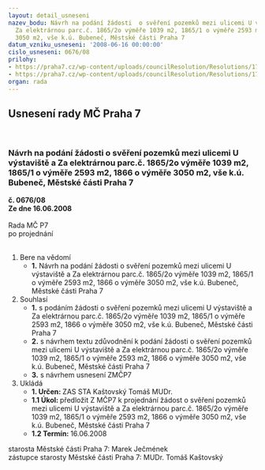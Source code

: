 ```yaml
---
layout: detail_usneseni
nazev_bodu: Návrh na podání žádosti  o svěření pozemků mezi ulicemi U výstaviště a
  Za elektrárnou parc.č. 1865/2o výměře 1039 m2, 1865/1 o výměře 2593 m2, 1866 o výměře
  3050 m2, vše k.ú. Bubeneč, Městské části Praha 7
datum_vzniku_usneseni: '2008-06-16 00:00:00'
cislo_usneseni: 0676/08
prilohy:
- https://praha7.cz/wp-content/uploads/councilResolution/Resolutions/17097/26-tedusngetdoc.doc
- https://praha7.cz/wp-content/uploads/councilResolution/Resolutions/17097/26-n%c3%a1vrh_usnesen%c3%ad_zm%c4%8d_-_doprava_v_klidu.doc
organ: rada
---
```

<div id="ucUsn_pList" class="usn">
	<span><h2>Usnesení rady MČ Praha 7 </h2>
<br></span><div class="standBody">
<span><h3>Návrh na podání žádosti  o svěření pozemků mezi ulicemi U výstaviště a Za elektrárnou parc.č. 1865/2o výměře 1039 m2, 1865/1 o výměře 2593 m2, 1866 o výměře 3050 m2, vše k.ú. Bubeneč, Městské části Praha 7</h3></span><div class="center">
		<strong>č. 0676/08</strong><br>
	</div>
<div class="center">
		<strong>Ze dne 16.06.2008</strong><br><br>
	</div>Rada MČ P7<br> po projednání<br><br><ol>
<li>Bere na vědomí<ul><li>
<strong>1.</strong> Návrh na podání žádosti  o svěření pozemků mezi ulicemi U výstaviště a Za elektrárnou parc.č. 1865/2o výměře 1039 m2, 1865/1 o výměře 2593 m2, 1866 o výměře 3050 m2, vše k.ú. Bubeneč, Městské části Praha 7  </li></ul>
</li>
<li>Souhlasí<ul>
<li>
<strong>1.</strong> s podáním žádosti o svěření pozemků mezi ulicemi U výstaviště a Za elektrárnou parc.č. 1865/2o výměře 1039 m2, 1865/1 o výměře 2593 m2, 1866 o výměře 3050 m2, vše k.ú. Bubeneč, Městské části Praha 7</li>
<li>
<strong>2.</strong> s návrhem textu zdůvodnění k podání žádosti o  svěření pozemků mezi ulicemi U výstaviště a Za elektrárnou parc.č. 1865/2o výměře 1039 m2, 1865/1 o výměře 2593 m2, 1866 o výměře 3050 m2, vše k.ú. Bubeneč, Městské části Praha 7</li>
<li>
<strong>3.</strong> s návrhem usnesení ZMČP7          </li>
</ul>
</li>
<li>Ukládá<ul>
<li>
<strong>1. Určen: </strong>ZAS STA Kaštovský Tomáš MUDr.</li>
<li>
<strong>1.1 Úkol: </strong>předložit Z  MČP7 k projednání žádost o svěření pozemků mezi ulicemi U výstaviště a Za elektrárnou parc.č. 1865/2o výměře 1039 m2, 1865/1 o výměře 2593 m2, 1866 o výměře 3050 m2, vše k.ú. Bubeneč, Městské části Praha 7</li>
<li>
<strong>1.2 Termín: </strong>16.06.2008</li>
</ul>
</li>
</ol>starosta Městské části Praha 7: Marek Ječmének<br>zástupce starosty Městské části Praha 7: MUDr. Tomáš Kaštovský 
</div>
</div>